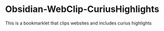 # Obsidian-WebClip-CuriusHighlights
This is a bookmarklet that clips websites and includes curius highlights
